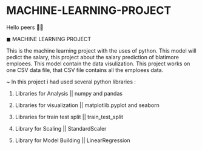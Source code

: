 # MACHINE-LEARNING-PROJECT
Hello peers 👋🏻

◼ MACHINE LEARNING PROJECT 

This is the machine learning project with the uses of python.
This model will pedict the salary, this project about the salary prediction of blatimore emploees.
This model contain the data visulization.
This project works on one CSV data file, that CSV file contains all the emploees data. 

 ~ In this project i had used several python libraries :

1) Libraries for Analysis ||
   numpy and
   pandas 
   
2) Libraries for visualization ||
   matplotlib.pyplot and
   seaborn 
   
3) Libraries for train test split ||
   train_test_split

4) Library for Scaling ||
   StandardScaler

5) Library for Model Building ||
   LinearRegression

